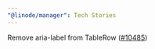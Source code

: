 ```yaml
---
"@linode/manager": Tech Stories
---
```


Remove aria-label from TableRow ([#10485](https://github.com/linode/manager/pull/10485))

